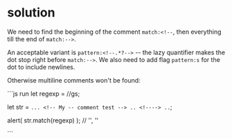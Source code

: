 # solution

We need to find the beginning of the comment `match:<!--`, then everything till the end of `match:-->`.

An acceptable variant is `pattern:<!--.*?-->` -- the lazy quantifier makes the dot stop right before `match:-->`. We also need to add flag `pattern:s` for the dot to include newlines.

Otherwise multiline comments won't be found:

\`\`\`js run let regexp = //gs;

let str = `... <!-- My -- comment test --> .. <!----> ..`;

alert\( str.match\(regexp\) \); // '', ''

\`\`\`

